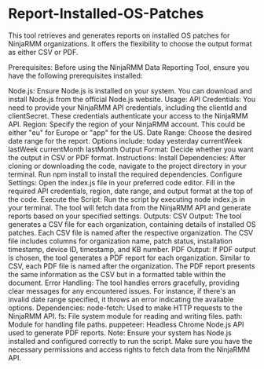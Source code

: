 # Report-Installed-OS-Patches

This tool retrieves and generates reports on installed OS patches for NinjaRMM organizations. It offers the flexibility to choose the output format as either CSV or PDF.

Prerequisites:
Before using the NinjaRMM Data Reporting Tool, ensure you have the following prerequisites installed:

Node.js: Ensure Node.js is installed on your system. You can download and install Node.js from the official Node.js website.
Usage:
API Credentials: You need to provide your NinjaRMM API credentials, including the clientId and clientSecret. These credentials authenticate your access to the NinjaRMM API.
Region: Specify the region of your NinjaRMM account. This could be either "eu" for Europe or "app" for the US.
Date Range: Choose the desired date range for the report. Options include:
today
yesterday
currentWeek
lastWeek
currentMonth
lastMonth
Output Format: Decide whether you want the output in CSV or PDF format.
Instructions:
Install Dependencies:
After cloning or downloading the code, navigate to the project directory in your terminal.
Run npm install to install the required dependencies.
Configure Settings:
Open the index.js file in your preferred code editor.
Fill in the required API credentials, region, date range, and output format at the top of the code.
Execute the Script:
Run the script by executing node index.js in your terminal.
The tool will fetch data from the NinjaRMM API and generate reports based on your specified settings.
Outputs:
CSV Output: The tool generates a CSV file for each organization, containing details of installed OS patches.
Each CSV file is named after the respective organization.
The CSV file includes columns for organization name, patch status, installation timestamp, device ID, timestamp, and KB number.
PDF Output: If PDF output is chosen, the tool generates a PDF report for each organization.
Similar to CSV, each PDF file is named after the organization.
The PDF report presents the same information as the CSV but in a formatted table within the document.
Error Handling:
The tool handles errors gracefully, providing clear messages for any encountered issues.
For instance, if there's an invalid date range specified, it throws an error indicating the available options.
Dependencies:
node-fetch: Used to make HTTP requests to the NinjaRMM API.
fs: File system module for reading and writing files.
path: Module for handling file paths.
puppeteer: Headless Chrome Node.js API used to generate PDF reports.
Note:
Ensure your system has Node.js installed and configured correctly to run the script.
Make sure you have the necessary permissions and access rights to fetch data from the NinjaRMM API.
